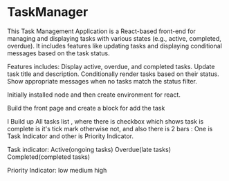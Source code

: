 # TaskManager

This Task Management Application is a React-based front-end for managing and displaying tasks with various states (e.g., active, completed, overdue). It includes features like updating tasks and displaying conditional messages based on the task status.

Features includes:
Display active, overdue, and completed tasks.
Update task title and description.
Conditionally render tasks based on their status.
Show appropriate messages when no tasks match the status filter.

Initially installed node and then create environment for react.

Build the front page and create a block for add the task

I Build up All tasks list , where there is checkbox which shows task is complete is it's tick mark otherwise not,
and also there is 2 bars : One is Task Indicator and other is Priority Indicator.

Task indicator:
Active(ongoing tasks)
Overdue(late tasks)
Completed(completed tasks)

Priority Indicator:
low
medium
high
